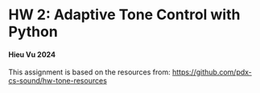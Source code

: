 # **HW 2: Adaptive Tone Control with Python**

#### Hieu Vu 2024

This assignment is based on the resources from: https://github.com/pdx-cs-sound/hw-tone-resources



